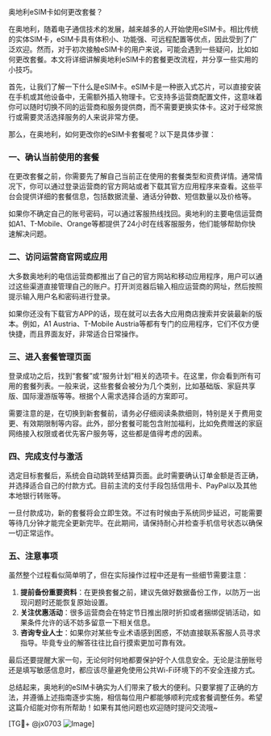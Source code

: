 奥地利eSIM卡如何更改套餐？

在奥地利，随着电子通信技术的发展，越来越多的人开始使用eSIM卡。相比传统的实体SIM卡，eSIM卡具有体积小、功能强、可远程配置等优点，因此受到了广泛欢迎。然而，对于初次接触eSIM卡的用户来说，可能会遇到一些疑问，比如如何更改套餐。本文将详细讲解奥地利eSIM卡的套餐更改流程，并分享一些实用的小技巧。

首先，让我们了解一下什么是eSIM卡。eSIM卡是一种嵌入式芯片，可以直接安装在手机或其他设备中，无需额外插入物理卡。它支持多运营商配置文件，这意味着你可以随时切换不同的运营商和服务提供商，而不需要更换实体卡。这对于经常旅行或需要灵活选择服务的人来说非常方便。

那么，在奥地利，如何更改你的eSIM卡套餐呢？以下是具体步骤：

### 一、确认当前使用的套餐

在更改套餐之前，你需要先了解自己当前正在使用的套餐类型和资费详情。通常情况下，你可以通过登录运营商的官方网站或者下载其官方应用程序来查看。这些平台会提供详细的套餐信息，包括数据流量、通话分钟数、短信数量以及价格等。

如果你不确定自己的账号密码，可以通过客服热线找回。奥地利的主要电信运营商如A1、T-Mobile、Orange等都提供了24小时在线客服服务，他们能够帮助你快速解决问题。

### 二、访问运营商官网或应用

大多数奥地利的电信运营商都推出了自己的官方网站和移动应用程序，用户可以通过这些渠道直接管理自己的账户。打开浏览器后输入相应运营商的网址，然后按照提示输入用户名和密码进行登录。

如果你还没有下载官方APP的话，现在就可以去各大应用商店搜索并安装最新的版本。例如，A1 Austria、T-Mobile Austria等都有专门的应用程序，它们不仅方便快捷，而且界面友好，非常适合日常操作。

### 三、进入套餐管理页面

登录成功之后，找到“套餐”或“服务计划”相关的选项卡。在这里，你会看到所有可用的套餐列表。一般来说，这些套餐会被分为几个类别，比如基础版、家庭共享版、国际漫游版等等。根据个人需求选择合适的方案即可。

需要注意的是，在切换到新套餐前，请务必仔细阅读条款细则，特别是关于费用变更、有效期限制等内容。此外，部分套餐可能包含附加福利，比如免费赠送的家庭网络接入权限或者优先客户服务等，这些都是值得考虑的因素。

### 四、完成支付与激活

选定目标套餐后，系统会自动跳转至结算页面。此时需要确认订单金额是否正确，并选择适合自己的付款方式。目前主流的支付手段包括信用卡、PayPal以及其他本地银行转账等。

一旦付款成功，新的套餐将会立即生效。不过有时候由于系统同步延迟，可能需要等待几分钟才能完全更新完毕。在此期间，请保持耐心并检查手机信号状态以确保一切正常运作。

### 五、注意事项

虽然整个过程看似简单明了，但在实际操作过程中还是有一些细节需要注意：

1. **提前备份重要资料**：在更换套餐之前，建议先做好数据备份工作，以防万一出现问题时还能恢复原始设置。
2. **关注优惠活动**：很多运营商会在特定节日推出限时折扣或者捆绑促销活动，如果条件允许的话不妨多留意一下相关信息。
3. **咨询专业人士**：如果你对某些专业术语感到困惑，不妨直接联系客服人员寻求指导。毕竟专业的解答往往比自行摸索更加可靠有效。

最后还要提醒大家一句，无论何时何地都要保护好个人信息安全。无论是注册账号还是填写敏感信息时，都应该尽量避免使用公共Wi-Fi环境下的不安全连接方式。

总结起来，奥地利的eSIM卡确实为人们带来了极大的便利。只要掌握了正确的方法，并遵循上述指南逐步实施，相信每位用户都能够顺利完成套餐调整任务。希望这篇介绍能对你有所帮助！如果有其他问题也欢迎随时提问交流哦~

[TG💪+ @jx0703 ![Image](https://github.com/user-attachments/assets/dbca1d08-cadb-493c-b0ec-ad6f7a83f270)]